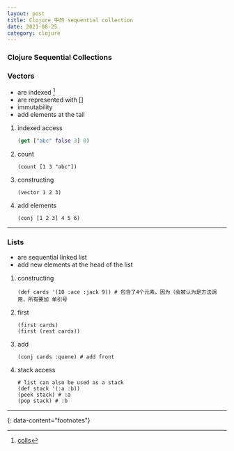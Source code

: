 ```yaml
---
layout: post
title: Clojure 中的 sequential collection
date: 2021-08-25
category: clojure
---
```

### Clojure Sequential Collections


### Vectors

* are indexed [^1]
* are represented with []
* immutability
* add elements at the tail



1. indexed access

   ```clojure
   (get ["abc" false 3] 0)
   ```

2. count

   ```clo
   (count [1 3 "abc"])
   ```

3. constructing

   ```clo
   (vector 1 2 3)
   ```

4. add elements

   ```cloj
   (conj [1 2 3] 4 5 6)
   ```

---

### Lists

* are sequential linked list
* add new elements at the head of the list



1. constructing

   ```cloj
   (def cards '(10 :ace :jack 9)) # 包含了4个元素，因为（会被认为是方法调用，所有要加 单引号
   ```

2. first

   ```cloj
   (first cards)
   (first (rest cards))
   ```

3. add 

   ```clo
   (conj cards :quene) # add front
   ```

4. stack access

   ```clo
   # list can also be used as a stack 
   (def stack '(:a :b))
   (peek stack) # :a
   (pop stack) # :b
   ```

   
---
{: data-content="footnotes"}

[^1]: [colls](https://clojure.org/guides/learn/sequential_colls)    
 

